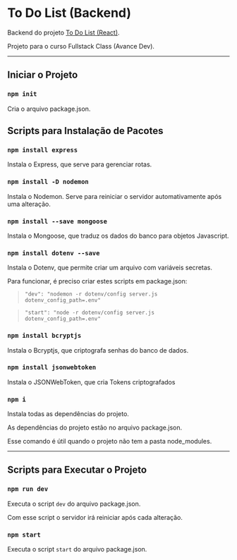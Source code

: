# To Do List (Backend)

Backend do projeto [To Do List (React)](https://github.com/alanlucascruz/react-to-do-list).

Projeto para o curso Fullstack Class (Avance Dev).

---

## Iniciar o Projeto

### `npm init`

Cria o arquivo package.json.

## Scripts para Instalação de Pacotes

### `npm install express`

Instala o Express, que serve para gerenciar rotas.

### `npm install -D nodemon`

Instala o Nodemon.
Serve para reiniciar o servidor automativamente após uma alteração.

### `npm install --save mongoose`

Instala o Mongoose, que traduz os dados do banco para objetos Javascript.

### `npm install dotenv --save`

Instala o Dotenv, que permite criar um arquivo com variáveis secretas.

Para funcionar, é preciso criar estes scripts em package.json:

> `"dev": "nodemon -r dotenv/config server.js dotenv_config_path=.env"`

> `"start": "node -r dotenv/config server.js dotenv_config_path=.env"`

### `npm install bcryptjs`

Instala o Bcryptjs, que criptografa senhas do banco de dados.

### `npm install jsonwebtoken`

Instala o JSONWebToken, que cria Tokens criptografados

### `npm i`

Instala todas as dependências do projeto.

As dependências do projeto estão no arquivo package.json.

Esse comando é útil quando o projeto não tem a pasta node_modules.

---

## Scripts para Executar o Projeto

### `npm run dev`

Executa o script `dev` do arquivo package.json.

Com esse script o servidor irá reiniciar após cada alteração.

### `npm start`

Executa o script `start` do arquivo package.json.
